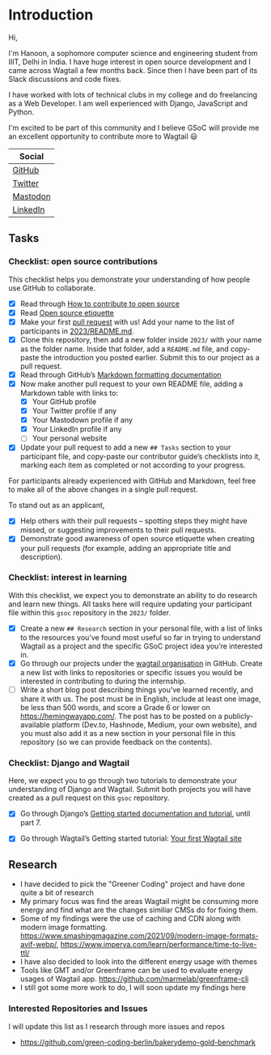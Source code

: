 # Introduction

Hi,

I'm Hanoon, a sophomore computer science and engineering student from IIIT, Delhi in India. I have huge interest in open source development and I came across Wagtail a few months back. Since then I have been part of its Slack discussions and code fixes.

I have worked with lots of technical clubs in my college and do freelancing as a Web Developer. I am well experienced with Django, JavaScript and Python.

I'm excited to be part of this community and I believe GSoC will provide me an excellent opportunity to contribute more to Wagtail 😃


| Social                                                                                   |
|------------------------------------------------------------------------------------------|
| <a href="https://github.com/Hanoon02" target="blank">GitHub</a>                          |
| <a href="https://twitter.com/ahmedhanoon02" target="blank">Twitter</a>                    |
| <a href="https://mastodon.social/@hanoon02" target="blank">Mastodon</a>                  |
| <a href="https://www.linkedin.com/in/ahmed-hanoon-464922221" target="blank">LinkedIn</a> |


## Tasks

### Checklist: open source contributions

This checklist helps you demonstrate your understanding of how people use GitHub to collaborate.

- [x] Read through [How to contribute to open source](https://opensource.guide/how-to-contribute/)
- [x] Read [Open source etiquette](https://developer.mozilla.org/en-US/docs/MDN/Community/Open_source_etiquette)
- [x] Make your first [pull request](https://docs.github.com/en/pull-requests/collaborating-with-pull-requests/proposing-changes-to-your-work-with-pull-requests/creating-a-pull-request) with us! Add your name to the list of participants in [2023/README.md](2023/README.md).
- [x] Clone this repository, then add a new folder inside `2023/` with your name as the folder name. Inside that folder, add a `README.md` file, and copy-paste the introduction you posted earlier. Submit this to our project as a pull request.
- [x] Read through GitHub’s [Markdown formatting documentation](https://docs.github.com/en/get-started/writing-on-github/getting-started-with-writing-and-formatting-on-github/basic-writing-and-formatting-syntax)
- [x] Now make another pull request to your own README file, adding a Markdown table with links to:
    - [x] Your GitHub profile
    - [x] Your Twitter profile if any
    - [x] Your Mastodown profile if any
    - [x] Your LinkedIn profile if any
    - [ ] Your personal website
- [x] Update your pull request to add a new `## Tasks` section to your participant file, and copy-paste our contributor guide’s checklists into it, marking each item as completed or not according to your progress.

For participants already experienced with GitHub and Markdown, feel free to make all of the above changes in a single pull request.

To stand out as an applicant,

- [x] Help others with their pull requests – spotting steps they might have missed, or suggesting improvements to their pull requests.
- [x] Demonstrate good awareness of open source etiquette when creating your pull requests (for example, adding an appropriate title and description).

### Checklist: interest in learning

With this checklist, we expect you to demonstrate an ability to do research and learn new things. All tasks here will require updating your participant file within this `gsoc` repository in the `2023/` folder.

- [x] Create a new `## Research` section in your personal file, with a list of links to the resources you’ve found most useful so far in trying to understand Wagtail as a project and the specific GSoC project idea you’re interested in.
- [x] Go through our projects under the [wagtail organisation](https://github.com/wagtail) in GitHub. Create a new list with links to repositories or specific issues you would be interested in contributing to during the internship.
- [ ] Write a short blog post describing things you’ve learned recently, and share it with us. The post must be in English, include at least one image, be less than 500 words, and score a Grade 6 or lower on <https://hemingwayapp.com/>. The post has to be posted on a publicly-available platform (Dev.to, Hashnode, Medium, your own website), and you must also add it as a new section in your personal file in this repository (so we can provide feedback on the contents).

### Checklist: Django and Wagtail

Here, we expect you to go through two tutorials to demonstrate your understanding of Django and Wagtail. Submit both projects you will have created as a pull request on this `gsoc` repository.

- [x] Go through Django’s [Getting started documentation and tutorial](https://docs.djangoproject.com/en/4.1/intro/), until part 7.
- [x] Go through Wagtail’s Getting started tutorial: [Your first Wagtail site](https://docs.wagtail.org/en/stable/getting_started/tutorial.html)


## Research

- I have decided to pick the "Greener Coding" project and have done quite a bit of research
- My primary focus was find the areas Wagtail might be consuming more energy and find what are the changes similiar CMSs do for fixing them.
- Some of my findings were the use of caching and CDN along with modern image formatting. https://www.smashingmagazine.com/2021/09/modern-image-formats-avif-webp/, https://www.imperva.com/learn/performance/time-to-live-ttl/
- I have also decided to look into the different energy usage with themes
- Tools like GMT and/or Greenframe can be used to evaluate energy usages of Wagtail app. https://github.com/marmelab/greenframe-cli
- I still got some more work to do, I will soon update my findings here

### Interested Repositories and Issues
I will update this list as I research through more issues and repos

 
- https://github.com/green-coding-berlin/bakerydemo-gold-benchmark
